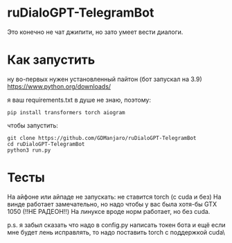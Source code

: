 # ruDialoGPT-TelegramBot
Это конечно не чат джипити, но зато умеет вести диалоги.

# Как запустить
ну во-первых нужен установленный пайтон (бот запускал на 3.9)
https://www.python.org/downloads/

я ваш requirements.txt в душе не знаю, поэтому:
```
pip install transformers torch aiogram
```
чтобы запустить:
```
git clone https://github.com/GDManjaro/ruDialoGPT-TelegramBot
cd ruDialoGPT-TelegramBot
python3 run.py
```

# Тесты
На айфоне или айпаде не запускать: не ставится torch (с cuda и без)
На винде работает замечательно, но надо чтобы у вас была хотя-бы GTX 1050 (!!НЕ РАДЕОН!!)
На линуксе вроде норм работает, но без cuda.

p.s. я забыл сказать что надо в config.py написать токен бота и ещё 
если мне будет лень исправлять, то надо поставить torch с поддержкой cuda\

